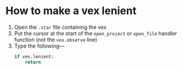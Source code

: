 # How to make a vex lenient

1. Open the `.star` file containing the vex
2. Put the cursor at the start of the `open_project` or `open_file` handler function (not the `vex.observe` line)
3. Type the following—
    ```python
    if vex.lenient:
        return
    ```
